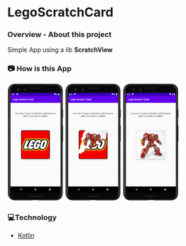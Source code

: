# LegoScratchCard

### **Overview - About this project**
Simple App using a lib **ScratchView**


### 📷 How is this App
<img src="screenshot_01.png" width="25%"></img>
<img src="screenshot_02.png" width="25%"></img>
<img src="screenshot_03.png" width="25%"></img>


### 💻Technology
- [Kotlin](https://kotlinlang.org/)
